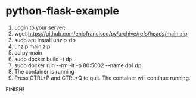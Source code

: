 # python-flask-example

1. Login to your server;
2. wget https://github.com/eniofrancisco/py/archive/refs/heads/main.zip
3. sudo apt install unzip zip
4. unzip main.zip
5. cd py-main
6. sudo docker build -t dp .
7. sudo docker run --rm -it -p 80:5002 --name dp1 dp
8. The container is running
9. Press CTRL+P and CTRL+Q to quit. The container will continue running.

FINISH!
